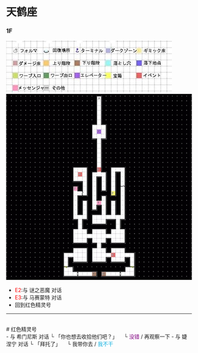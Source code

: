 # 天鹤座 <br>
### 1F<br>
![](../Maps/地图图示.jpg)![](../Maps/Grus/天鹤座1F.jpg)<br>
- <font color = "red">E2</font>:与 谜之恶魔 对话
- <font color = "red">E3</font>:与 马赛蒙特 对话
- 回到红色精灵号 <br>
---
<br>
# 红色精灵号 <br>
- 与 希门尼斯 对话  
  └ 「你也想去收拾他们吧？」 
  &emsp;└ <font color = "purple">没错</font> / 再观察一下
- 与 婕涅宁 对话  
  └ 「拜托了」
  &emsp;└ 我带你去 / <font color = "seablue">我不干</font>
  